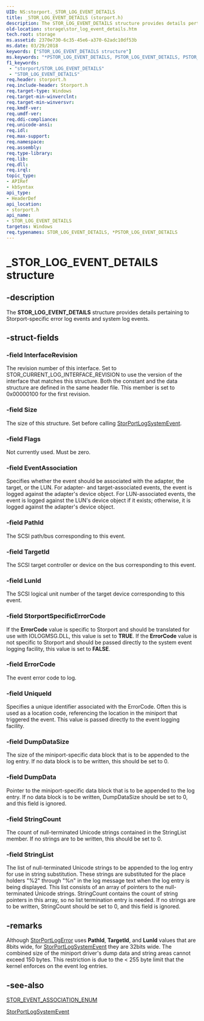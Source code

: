 ```yaml
---
UID: NS:storport._STOR_LOG_EVENT_DETAILS
title: _STOR_LOG_EVENT_DETAILS (storport.h)
description: The STOR_LOG_EVENT_DETAILS structure provides details pertaining to Storport-specific error log events and system log events.
old-location: storage\stor_log_event_details.htm
tech.root: storage
ms.assetid: 2370e730-6c35-45e6-a370-62adc10df53b
ms.date: 03/29/2018
keywords: ["STOR_LOG_EVENT_DETAILS structure"]
ms.keywords: "*PSTOR_LOG_EVENT_DETAILS, PSTOR_LOG_EVENT_DETAILS, PSTOR_LOG_EVENT_DETAILS structure pointer [Storage Devices], STOR_LOG_EVENT_DETAILS, STOR_LOG_EVENT_DETAILS structure [Storage Devices], _STOR_LOG_EVENT_DETAILS, storage.stor_log_event_details, storport/PSTOR_LOG_EVENT_DETAILS, storport/STOR_LOG_EVENT_DETAILS, structs-storport_ba65fe62-1b9a-4234-b9a4-b145bf549699.xml"
f1_keywords:
 - "storport/STOR_LOG_EVENT_DETAILS"
 - "STOR_LOG_EVENT_DETAILS"
req.header: storport.h
req.include-header: Storport.h
req.target-type: Windows
req.target-min-winverclnt: 
req.target-min-winversvr: 
req.kmdf-ver: 
req.umdf-ver: 
req.ddi-compliance: 
req.unicode-ansi: 
req.idl: 
req.max-support: 
req.namespace: 
req.assembly: 
req.type-library: 
req.lib: 
req.dll: 
req.irql: 
topic_type:
- APIRef
- kbSyntax
api_type:
- HeaderDef
api_location:
- storport.h
api_name:
- STOR_LOG_EVENT_DETAILS
targetos: Windows
req.typenames: STOR_LOG_EVENT_DETAILS, *PSTOR_LOG_EVENT_DETAILS
---
```


# _STOR_LOG_EVENT_DETAILS structure


## -description


The <b>STOR_LOG_EVENT_DETAILS</b> structure provides details pertaining to Storport-specific error log events and system  log events.


## -struct-fields




### -field InterfaceRevision

The revision number of this interface. Set to STOR_CURRENT_LOG_INTERFACE_REVISION to use the version of the interface that matches this structure. Both the constant and the data structure are defined in the same header file. This member is set to 0x00000100 for the first revision.


### -field Size

The size of this structure. Set before calling <a href="https://docs.microsoft.com/windows-hardware/drivers/ddi/storport/nf-storport-storportlogsystemevent">StorPortLogSystemEvent</a>.


### -field Flags

Not currently used. Must be zero.


### -field EventAssociation

Specifies whether the event should be associated with the adapter, the target, or the LUN. For adapter- and target-associated events, the event is logged against the adapter's device object. For LUN-associated events, the event is logged against the LUN's device object if it exists; otherwise, it is logged against the adapter's device object.


### -field PathId

The SCSI path/bus corresponding to this event.


### -field TargetId

The SCSI target controller or device on the bus corresponding to this event.


### -field LunId

The SCSI logical unit number of the target device corresponding to this event.


### -field StorportSpecificErrorCode

If the <b>ErrorCode</b> value is specific to Storport and should be translated for use with IOLOGMSG.DLL, this value is set to <b>TRUE</b>. If the <b>ErrorCode</b> value is not specific to Storport and should be passed directly to the system event logging facility, this value is set to <b>FALSE</b>.


### -field ErrorCode

The event error code to log.


### -field UniqueId

Specifies a unique identifier associated with the ErrorCode. Often this is used as a location code, referencing the location in the miniport that triggered the event. This value is passed directly to the event logging facility.


### -field DumpDataSize

The size of the miniport-specific data block that is to be appended to the log entry. If no data block is to be written, this should be set to 0.


### -field DumpData

Pointer to the miniport-specific data block that is to be appended to the log entry. If no data block is to be written, DumpDataSize should be set to 0, and this field is ignored.


### -field StringCount

The count of null-terminated Unicode strings contained in the StringList member. If no strings are to be written, this should be set to 0.


### -field StringList

The list of null-terminated Unicode strings to be appended to the log entry for use in string substitution. These strings are substituted for the place holders "%2" through "%n" in the log message text when the log entry is being displayed. This list consists of an array of pointers to the null-terminated Unicode strings. StringCount contains the count of string pointers in this array, so no list termination entry is needed. If no strings are to be written, StringCount should be set to 0, and this field is ignored.


## -remarks



Although <a href="https://docs.microsoft.com/windows-hardware/drivers/ddi/storport/nf-storport-storportlogerror">StorPortLogError</a> uses <b>PathId</b>, <b>TargetId</b>, and <b>LunId</b> values that are 8bits wide, for <a href="https://docs.microsoft.com/windows-hardware/drivers/ddi/storport/nf-storport-storportlogsystemevent">StorPortLogSystemEvent</a> they are 32bits wide. The combined size of the miniport driver's dump data and string areas cannot exceed 150 bytes. This restriction is due to the < 255 byte limit that the kernel enforces on the event log entries.




## -see-also




<a href="https://docs.microsoft.com/windows-hardware/drivers/ddi/storport/ne-storport-_stor_event_association_enum">STOR_EVENT_ASSOCIATION_ENUM</a>



<a href="https://docs.microsoft.com/windows-hardware/drivers/ddi/storport/nf-storport-storportlogsystemevent">StorPortLogSystemEvent</a>
 

 

